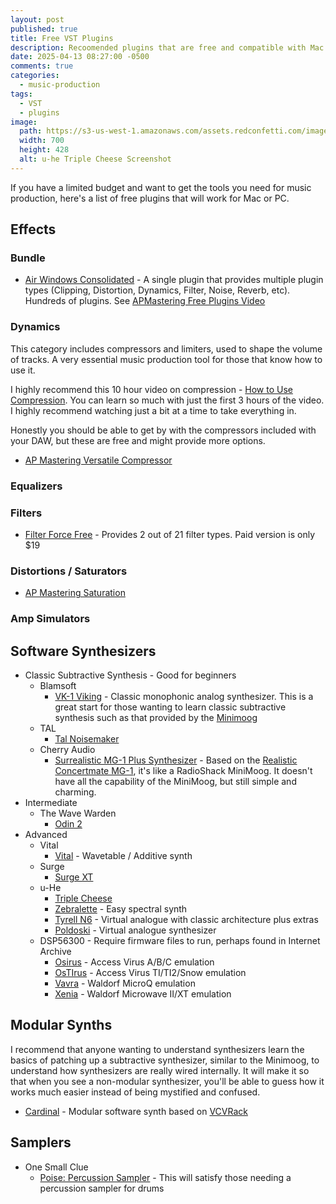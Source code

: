 ```yaml
---
layout: post
published: true
title: Free VST Plugins
description: Recoomended plugins that are free and compatible with Mac and PC
date: 2025-04-13 08:27:00 -0500
comments: true
categories:
  - music-production
tags:
  - VST
  - plugins
image: 
  path: https://s3-us-west-1.amazonaws.com/assets.redconfetti.com/images/posts/2025-04-13-free-vst-plugins/uhe-triplecheese-screenshot.jpg
  width: 700
  height: 428
  alt: u-he Triple Cheese Screenshot
---
```


If you have a limited budget and want to get the tools you need for music
production, here's a list of free plugins that will work for Mac or PC.

## Effects

### Bundle

* [Air Windows Consolidated][] - A single plugin that provides multiple plugin
  types (Clipping, Distortion, Dynamics, Filter, Noise, Reverb, etc). Hundreds
  of plugins. See [APMastering Free Plugins Video][]

[APMastering Free Plugins Video]: https://www.youtube.com/watch?v=V3W2sppPjT4&t=5s
[Air Windows Consolidated]: https://github.com/baconpaul/airwin2rack?tab=readme-ov-file

### Dynamics

This category includes compressors and limiters, used to shape the volume of
tracks. A very essential music production tool for those that know how to use it.

I highly recommend this 10 hour video on compression -
[How to Use Compression][]. You can learn so much with just the first 3 hours of
the video. I highly recommend watching just a bit at a time to take everything
in.

Honestly you should be able to get by with the compressors included with your
DAW, but these are free and might provide more options.

* [AP Mastering Versatile Compressor][]

[AP Mastering Versatile Compressor]: https://apmastering.com/plugins/versatile-compressor
[How to Use Compression]: https://www.youtube.com/watch?v=ksJRgK3viMc

### Equalizers

### Filters

* [Filter Force Free][] - Provides 2 out of 21 filter types. Paid version is
  only $19

[Filter Force Free]: https://thewavewarden.com/pages/filter-force-free

### Distortions / Saturators

* [AP Mastering Saturation]

[AP Mastering Saturation]: https://apmastering.com/plugins/saturation

### Amp Simulators

## Software Synthesizers

* Classic Subtractive Synthesis - Good for beginners
  * Blamsoft
    * [VK-1 Viking][] - Classic monophonic analog synthesizer. This is a great
      start for those wanting to learn classic subtractive synthesis such as that
      provided by the [Minimoog][]
  * TAL
    * [Tal Noisemaker][]
  * Cherry Audio
    * [Surrealistic MG-1 Plus Synthesizer][] - Based on the
      [Realistic Concertmate MG-1][], it's like a RadioShack MiniMoog. It doesn't
      have all the capability of the MiniMoog, but still simple and charming.
* Intermediate
  * The Wave Warden
    * [Odin 2][]
* Advanced
  * Vital
    * [Vital] - Wavetable / Additive synth
  * Surge
    * [Surge XT][]
  * u-He
    * [Triple Cheese][]
    * [Zebralette][] - Easy spectral synth
    * [Tyrell N6][] - Virtual analogue with classic architecture plus extras
    * [Poldoski][] - Virtual analogue synthesizer
  * DSP56300 - Require firmware files to run, perhaps found in Internet Archive
    * [Osirus][] - Access Virus A/B/C emulation
    * [OsTIrus][] - Access Virus TI/TI2/Snow emulation
    * [Vavra][] - Waldorf MicroQ emulation
    * [Xenia][] - Waldorf Microwave II/XT emulation

[Minimoog]: https://en.wikipedia.org/wiki/Minimoog
[VK-1 Viking]: https://blamsoft.com/vst/vk-1-viking-synthesizer/
[Surrealistic MG-1 Plus Synthesizer]: https://store.cherryaudio.com/bundles/surrealistic-mg-1-plus-synthesizer
[Realistic Concertmate MG-1]: https://en.wikipedia.org/wiki/Realistic_Concertmate_MG-1
[Triple Cheese]: https://u-he.com/products/triplecheese/
[Zebralette]: h0ttps://u-he.com/products/zebralette/
[Tyrell N6]: https://u-he.com/products/tyrelln6/
[Poldoski]: https://u-he.com/products/podolski/
[Osirus]: https://dsp56300.wordpress.com/osirus/
[OsTIrus]: https://dsp56300.wordpress.com/ostirus-downloads/
[Vavra]: https://dsp56300.wordpress.com/vavra/
[Xenia]: https://dsp56300.wordpress.com/xenia/
[Surge XT]: https://surge-synthesizer.github.io/
[Tal Noisemaker]: https://tal-software.com/products/tal-noisemaker
[Odin 2]: https://thewavewarden.com/pages/odin-2
[Vital]: https://vital.audio/

## Modular Synths

I recommend that anyone wanting to understand synthesizers learn the basics
of patching up a subtractive synthesizer, similar to the Minimoog, to understand
how synthesizers are really wired internally. It will make it so that when
you see a non-modular synthesizer, you'll be able to guess how it works much
easier instead of being mystified and confused.

* [Cardinal] - Modular software synth based on [VCVRack]

[Cardinal]: https://cardinal.kx.studio/
[VCVRack]: https://vcvrack.com/

## Samplers

* One Small Clue
  * [Poise: Percussion Sampler][] - This will satisfy those needing a percussion
    sampler for drums

[Poise: Percussion Sampler]: https://www.onesmallclue.com/
